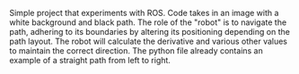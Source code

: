 Simple project that experiments with ROS. Code takes in an image with a white background and black path. The role of the "robot" is to navigate the path, adhering to its boundaries by altering its positioning depending on the path layout. The robot will calculate the derivative and various other values to maintain the correct direction. The python file already contains an example of a straight path from left to right.
